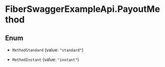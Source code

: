 # FiberSwaggerExampleApi.PayoutMethod

## Enum


* `MethodStandard` (value: `"standard"`)

* `MethodInstant` (value: `"instant"`)


